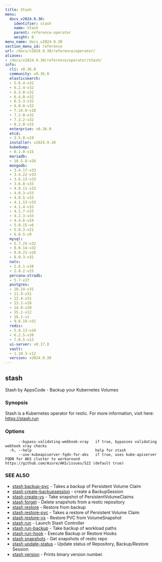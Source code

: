```yaml
---
title: Stash
menu:
  docs_v2024.9.30:
    identifier: stash
    name: Stash
    parent: reference-operator
    weight: 0
menu_name: docs_v2024.9.30
section_menu_id: reference
url: /docs/v2024.9.30/reference/operator/
aliases:
- /docs/v2024.9.30/reference/operator/stash/
info:
  cli: v0.36.0
  community: v0.36.0
  elasticsearch:
  - 5.6.4-v32
  - 6.2.4-v32
  - 6.3.0-v32
  - 6.4.0-v32
  - 6.5.3-v32
  - 6.8.0-v32
  - 7.14.0-v18
  - 7.2.0-v32
  - 7.3.2-v32
  - 8.2.0-v15
  enterprise: v0.36.0
  etcd:
  - 3.5.0-v19
  installer: v2024.9.30
  kubedump:
  - 0.1.0-v15
  mariadb:
  - 10.5.8-v26
  mongodb:
  - 3.4.17-v33
  - 3.4.22-v33
  - 3.6.13-v33
  - 3.6.8-v33
  - 4.0.11-v33
  - 4.0.3-v33
  - 4.0.5-v33
  - 4.1.13-v33
  - 4.1.4-v33
  - 4.1.7-v33
  - 4.2.3-v33
  - 4.4.6-v24
  - 5.0.15-v6
  - 5.0.3-v21
  - 6.0.5-v9
  mysql:
  - 5.7.25-v32
  - 8.0.14-v32
  - 8.0.21-v26
  - 8.0.3-v32
  nats:
  - 2.6.1-v20
  - 2.8.2-v15
  percona-xtradb:
  - 5.7-v27
  postgres:
  - 10.14-v31
  - 11.9-v31
  - 12.4-v31
  - 13.1-v28
  - 14.0-v20
  - 15.1-v12
  - 16.1-v1
  - 9.6.19-v31
  redis:
  - 5.0.13-v20
  - 6.2.5-v20
  - 7.0.5-v13
  ui-server: v0.17.0
  vault:
  - 1.10.3-v12
  version: v2024.9.30
---
```


## stash

Stash by AppsCode - Backup your Kubernetes Volumes

### Synopsis

Stash is a Kubernetes operator for restic. For more information, visit here: https://stash.run

### Options

```
      --bypass-validating-webhook-xray   if true, bypasses validating webhook xray checks
  -h, --help                             help for stash
      --use-kubeapiserver-fqdn-for-aks   if true, uses kube-apiserver FQDN for AKS cluster to workaround https://github.com/Azure/AKS/issues/522 (default true)
```

### SEE ALSO

* [stash backup-pvc](/docs/v2024.9.30/reference/operator/stash_backup-pvc)	 - Takes a backup of Persistent Volume Claim
* [stash create-backupsession](/docs/v2024.9.30/reference/operator/stash_create-backupsession)	 - create a BackupSession
* [stash create-vs](/docs/v2024.9.30/reference/operator/stash_create-vs)	 - Take snapshot of PersistentVolumeClaims
* [stash forget](/docs/v2024.9.30/reference/operator/stash_forget)	 - Delete snapshots from a restic repository
* [stash restore](/docs/v2024.9.30/reference/operator/stash_restore)	 - Restore from backup
* [stash restore-pvc](/docs/v2024.9.30/reference/operator/stash_restore-pvc)	 - Takes a restore of Persistent Volume Claim
* [stash restore-vs](/docs/v2024.9.30/reference/operator/stash_restore-vs)	 - Restore PVC from VolumeSnapshot
* [stash run](/docs/v2024.9.30/reference/operator/stash_run)	 - Launch Stash Controller
* [stash run-backup](/docs/v2024.9.30/reference/operator/stash_run-backup)	 - Take backup of workload paths
* [stash run-hook](/docs/v2024.9.30/reference/operator/stash_run-hook)	 - Execute Backup or Restore Hooks
* [stash snapshots](/docs/v2024.9.30/reference/operator/stash_snapshots)	 - Get snapshots of restic repo
* [stash update-status](/docs/v2024.9.30/reference/operator/stash_update-status)	 - Update status of Repository, Backup/Restore Session
* [stash version](/docs/v2024.9.30/reference/operator/stash_version)	 - Prints binary version number.

